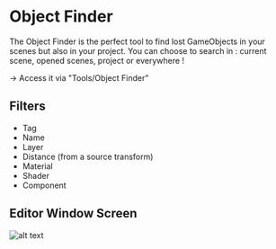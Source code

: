 # Object Finder 

The Object Finder is the perfect tool to find lost GameObjects in your scenes but also in your project. You can choose to search in : current scene, opened scenes, project or everywhere ! 

-> Access it via "Tools/Object Finder"

## Filters 

- Tag
- Name
- Layer
- Distance (from a source transform)
- Material
- Shader
- Component

## Editor Window Screen
![alt text](https://i.ibb.co/QFT6YsY/Tool.png)

